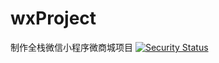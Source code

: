 # wxProject
制作全栈微信小程序微商城项目
[![Security Status](https://s.murphysec.com/badge/coreglass/wxProject.svg)](https://www.murphysec.com/p/coreglass/wxProject)
